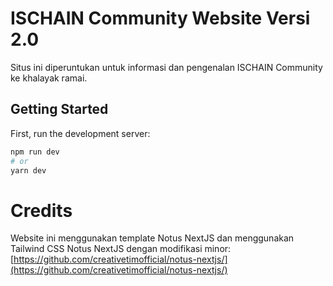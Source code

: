 # ISCHAIN Community Website Versi 2.0

Situs ini diperuntukan untuk informasi dan pengenalan ISCHAIN Community ke khalayak ramai.

## Getting Started

First, run the development server:

```bash
npm run dev
# or
yarn dev
```

# Credits
Website ini menggunakan template Notus NextJS dan menggunakan Tailwind CSS Notus NextJS dengan modifikasi minor: [https://github.com/creativetimofficial/notus-nextjs/](https://github.com/creativetimofficial/notus-nextjs/)
